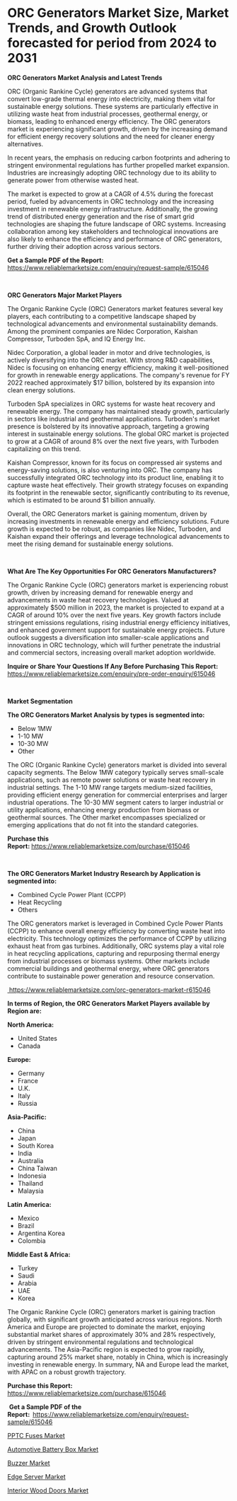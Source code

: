 <p><h1>ORC Generators Market Size, Market Trends, and Growth Outlook forecasted for period from 2024 to 2031</h1></p><p><strong>ORC Generators Market Analysis and Latest Trends</strong></p>
<p><p>ORC (Organic Rankine Cycle) generators are advanced systems that convert low-grade thermal energy into electricity, making them vital for sustainable energy solutions. These systems are particularly effective in utilizing waste heat from industrial processes, geothermal energy, or biomass, leading to enhanced energy efficiency. The ORC generators market is experiencing significant growth, driven by the increasing demand for efficient energy recovery solutions and the need for cleaner energy alternatives. </p><p>In recent years, the emphasis on reducing carbon footprints and adhering to stringent environmental regulations has further propelled market expansion. Industries are increasingly adopting ORC technology due to its ability to generate power from otherwise wasted heat. </p><p>The market is expected to grow at a CAGR of 4.5% during the forecast period, fueled by advancements in ORC technology and the increasing investment in renewable energy infrastructure. Additionally, the growing trend of distributed energy generation and the rise of smart grid technologies are shaping the future landscape of ORC systems. Increasing collaboration among key stakeholders and technological innovations are also likely to enhance the efficiency and performance of ORC generators, further driving their adoption across various sectors.</p></p>
<p><strong>Get a Sample PDF of the Report:&nbsp;</strong> <a href="https://www.reliablemarketsize.com/enquiry/request-sample/615046?utm_campaign=1131&utm_medium=2&utm_source=Github&utm_content=ia&utm_term=01102024&utm_id=orc-generators">https://www.reliablemarketsize.com/enquiry/request-sample/615046</a></p>
<p>&nbsp;</p>
<p><strong>ORC Generators Major Market Players</strong></p>
<p><p>The Organic Rankine Cycle (ORC) Generators market features several key players, each contributing to a competitive landscape shaped by technological advancements and environmental sustainability demands. Among the prominent companies are Nidec Corporation, Kaishan Compressor, Turboden SpA, and IQ Energy Inc.</p><p>Nidec Corporation, a global leader in motor and drive technologies, is actively diversifying into the ORC market. With strong R&D capabilities, Nidec is focusing on enhancing energy efficiency, making it well-positioned for growth in renewable energy applications. The company's revenue for FY 2022 reached approximately $17 billion, bolstered by its expansion into clean energy solutions.</p><p>Turboden SpA specializes in ORC systems for waste heat recovery and renewable energy. The company has maintained steady growth, particularly in sectors like industrial and geothermal applications. Turboden's market presence is bolstered by its innovative approach, targeting a growing interest in sustainable energy solutions. The global ORC market is projected to grow at a CAGR of around 8% over the next five years, with Turboden capitalizing on this trend.</p><p>Kaishan Compressor, known for its focus on compressed air systems and energy-saving solutions, is also venturing into ORC. The company has successfully integrated ORC technology into its product line, enabling it to capture waste heat effectively. Their growth strategy focuses on expanding its footprint in the renewable sector, significantly contributing to its revenue, which is estimated to be around $1 billion annually.</p><p>Overall, the ORC Generators market is gaining momentum, driven by increasing investments in renewable energy and efficiency solutions. Future growth is expected to be robust, as companies like Nidec, Turboden, and Kaishan expand their offerings and leverage technological advancements to meet the rising demand for sustainable energy solutions.</p></p>
<p>&nbsp;</p>
<p><strong>What Are The Key Opportunities For ORC Generators Manufacturers?</strong></p>
<p><p>The Organic Rankine Cycle (ORC) generators market is experiencing robust growth, driven by increasing demand for renewable energy and advancements in waste heat recovery technologies. Valued at approximately $500 million in 2023, the market is projected to expand at a CAGR of around 10% over the next five years. Key growth factors include stringent emissions regulations, rising industrial energy efficiency initiatives, and enhanced government support for sustainable energy projects. Future outlook suggests a diversification into smaller-scale applications and innovations in ORC technology, which will further penetrate the industrial and commercial sectors, increasing overall market adoption worldwide.</p></p>
<p><strong>Inquire or Share Your Questions If Any Before Purchasing This Report:</strong> <a href="https://www.reliablemarketsize.com/enquiry/pre-order-enquiry/615046?utm_campaign=1131&utm_medium=2&utm_source=Github&utm_content=ia&utm_term=01102024&utm_id=orc-generators">https://www.reliablemarketsize.com/enquiry/pre-order-enquiry/615046</a></p>
<p>&nbsp;</p>
<p><strong>Market Segmentation</strong></p>
<p><strong>The ORC Generators Market Analysis by types is segmented into:</strong></p>
<p><ul><li>Below 1MW</li><li>1-10 MW</li><li>10-30 MW</li><li>Other</li></ul></p>
<p><p>The ORC (Organic Rankine Cycle) generators market is divided into several capacity segments. The Below 1MW category typically serves small-scale applications, such as remote power solutions or waste heat recovery in industrial settings. The 1-10 MW range targets medium-sized facilities, providing efficient energy generation for commercial enterprises and larger industrial operations. The 10-30 MW segment caters to larger industrial or utility applications, enhancing energy production from biomass or geothermal sources. The Other market encompasses specialized or emerging applications that do not fit into the standard categories.</p></p>
<p><strong>Purchase this Report:&nbsp;</strong><a href="https://www.reliablemarketsize.com/purchase/615046?utm_campaign=1131&utm_medium=2&utm_source=Github&utm_content=ia&utm_term=01102024&utm_id=orc-generators">https://www.reliablemarketsize.com/purchase/615046</a></p>
<p>&nbsp;</p>
<p><strong>The ORC Generators Market Industry Research by Application is segmented into:</strong></p>
<p><ul><li>Combined Cycle Power Plant (CCPP)</li><li>Heat Recycling</li><li>Others</li></ul></p>
<p><p>The ORC generators market is leveraged in Combined Cycle Power Plants (CCPP) to enhance overall energy efficiency by converting waste heat into electricity. This technology optimizes the performance of CCPP by utilizing exhaust heat from gas turbines. Additionally, ORC systems play a vital role in heat recycling applications, capturing and repurposing thermal energy from industrial processes or biomass systems. Other markets include commercial buildings and geothermal energy, where ORC generators contribute to sustainable power generation and resource conservation.</p></p>
<p><a href="https://www.reliablemarketsize.com/orc-generators-market-r615046?utm_campaign=1131&utm_medium=2&utm_source=Github&utm_content=ia&utm_term=01102024&utm_id=orc-generators">&nbsp;https://www.reliablemarketsize.com/orc-generators-market-r615046</a></p>
<p><strong>In terms of Region, the ORC Generators Market Players available by Region are:</strong></p>
<p>
    <p> <strong> North America: </strong>
        <ul>
            <li>United States</li>
            <li>Canada</li>
        </ul>
        </p> 
    <p> <strong> Europe: </strong>
        <ul>
            <li>Germany</li>
            <li>France</li>
            <li>U.K.</li>
            <li>Italy</li>
            <li>Russia</li>
        </ul>
        </p> 
    <p> <strong> Asia-Pacific: </strong>
        <ul>
            <li>China</li>
            <li>Japan</li>
            <li>South Korea</li>
            <li>India</li>
            <li>Australia</li>
            <li>China Taiwan</li>
            <li>Indonesia</li>
            <li>Thailand</li>
            <li>Malaysia</li>
        </ul>
        </p> 
    <p> <strong> Latin America: </strong>
        <ul>
            <li>Mexico</li>
            <li>Brazil</li>
            <li>Argentina Korea</li>
            <li>Colombia</li>
        </ul>
        </p> 
    <p> <strong> Middle East & Africa: </strong>
        <ul>
            <li>Turkey</li>
            <li>Saudi</li>
            <li>Arabia</li>
            <li>UAE</li>
            <li>Korea</li>
        </ul>
    </p>
    </p>
<p><p>The Organic Rankine Cycle (ORC) generators market is gaining traction globally, with significant growth anticipated across various regions. North America and Europe are projected to dominate the market, enjoying substantial market shares of approximately 30% and 28% respectively, driven by stringent environmental regulations and technological advancements. The Asia-Pacific region is expected to grow rapidly, capturing around 25% market share, notably in China, which is increasingly investing in renewable energy. In summary, NA and Europe lead the market, with APAC on a robust growth trajectory.</p></p>
<p><strong>Purchase this Report: </strong><a href="https://www.reliablemarketsize.com/purchase/615046?utm_campaign=1131&utm_medium=2&utm_source=Github&utm_content=ia&utm_term=01102024&utm_id=orc-generators">https://www.reliablemarketsize.com/purchase/615046</a></p>
<p>&nbsp;<strong>Get a Sample PDF of the Report:&nbsp;&nbsp;</strong><a href="https://www.reliablemarketsize.com/enquiry/request-sample/615046?utm_campaign=1131&utm_medium=2&utm_source=Github&utm_content=ia&utm_term=01102024&utm_id=orc-generators">https://www.reliablemarketsize.com/enquiry/request-sample/615046</a></p>
<p><strong></strong></p>
<p><p><a href="https://www.linkedin.com/pulse/what-driving-global-pptc-fuses-market-dive-trends-applications-a6plf?utm_campaign=1131&utm_medium=2&utm_source=Github&utm_content=ia&utm_term=01102024&utm_id=orc-generators">PPTC Fuses Market</a></p><p><a href="https://www.linkedin.com/pulse/automotive-battery-box-market-emerging-trends-future-prospects-2n1if?utm_campaign=1131&utm_medium=2&utm_source=Github&utm_content=ia&utm_term=01102024&utm_id=orc-generators">Automotive Battery Box Market</a></p><p><a href="https://issuu.com/reportprime-2/docs/buzzer-market-size-2030.pptx_f131c2a3bed9f5?utm_campaign=1131&utm_medium=2&utm_source=Github&utm_content=ia&utm_term=01102024&utm_id=orc-generators">Buzzer Market</a></p><p><a href="https://issuu.com/reportprime-2/docs/edge-server-market-size-2030.pptx_3d6a56c9db1fb1?utm_campaign=1131&utm_medium=2&utm_source=Github&utm_content=ia&utm_term=01102024&utm_id=orc-generators">Edge Server Market</a></p><p><a href="https://www.linkedin.com/pulse/how-interior-wood-doors-market-evolve-growth-analysis-year-lwk7c?utm_campaign=1131&utm_medium=2&utm_source=Github&utm_content=ia&utm_term=01102024&utm_id=orc-generators">Interior Wood Doors Market</a></p></p>